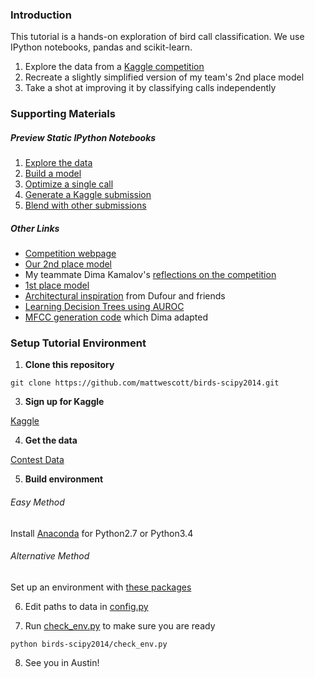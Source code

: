 ### Introduction

This tutorial is a hands-on exploration of bird call classification. We use IPython notebooks, pandas and scikit-learn.

1. Explore the data from a [Kaggle competition]((http://www.kaggle.com/c/multilabel-bird-species-classification-nips2013))
2. Recreate a slightly simplified version of my team's 2nd place model
3. Take a shot at improving it by classifying calls independently

### Supporting Materials

##### Preview Static IPython Notebooks

1. [Explore the data](http://nbviewer.ipython.org/github/mattwescott/birds-scipy2014/blob/master/ExploreData.ipynb)
2. [Build a model](http://nbviewer.ipython.org/github/mattwescott/birds-scipy2014/blob/master/CrowdsourcedCV.ipynb)
3. [Optimize a single call](http://nbviewer.ipython.org/github/mattwescott/birds-scipy2014/blob/master/SingleLabelModel.ipynb)
4. [Generate a Kaggle submission](http://nbviewer.ipython.org/github/mattwescott/birds-scipy2014/blob/master/SingleLabelKaggleSubmission.ipynb)
5. [Blend with other submissions](http://nbviewer.ipython.org/github/mattwescott/birds-scipy2014/blob/master/BlendSubmissions.ipynb)

##### Other Links

* [Competition webpage](http://www.kaggle.com/c/multilabel-bird-species-classification-nips2013)
* [Our 2nd place model](https://github.com/mattwescott/bird-recognition)
* My teammate Dima Kamalov's [reflections on the competition](http://www.kaggle.com/c/multilabel-bird-species-classification-nips2013/forums/t/6383/reflections/35139#post35139)
* [1st place model](http://www.kaggle.com/c/multilabel-bird-species-classification-nips2013/forums/t/6383/reflections/35504#post35504)
* [Architectural inspiration](http://sis.univ-tln.fr/~odufour/fichiers/DufourICMLWshp_v6.pdf) from Dufour and friends
* [Learning Decision Trees using AUROC](http://users.dsic.upv.es/grupos/elp/cferri/105.pdf)
* [MFCC generation code](https://github.com/jameslyons/python_speech_features) which Dima adapted

### Setup Tutorial Environment

1. **Clone this repository**

  `git clone https://github.com/mattwescott/birds-scipy2014.git`

3. **Sign up for Kaggle**

  [Kaggle](http://www.kaggle.com/account/register)

4. **Get the data**

  [Contest Data](https://www.kaggle.com/c/multilabel-bird-species-classification-nips2013/data)

5. **Build environment**

  ###### Easy Method
  Install [Anaconda](https://store.continuum.io/cshop/anaconda/) for Python2.7 or Python3.4
  
  ###### Alternative Method
  Set up an environment with [these packages](requirements.txt)

6. Edit paths to data in [config.py](config.py)

7. Run [check_env.py](check_env.py) to make sure you are ready

  `python birds-scipy2014/check_env.py`

8. See you in Austin!
